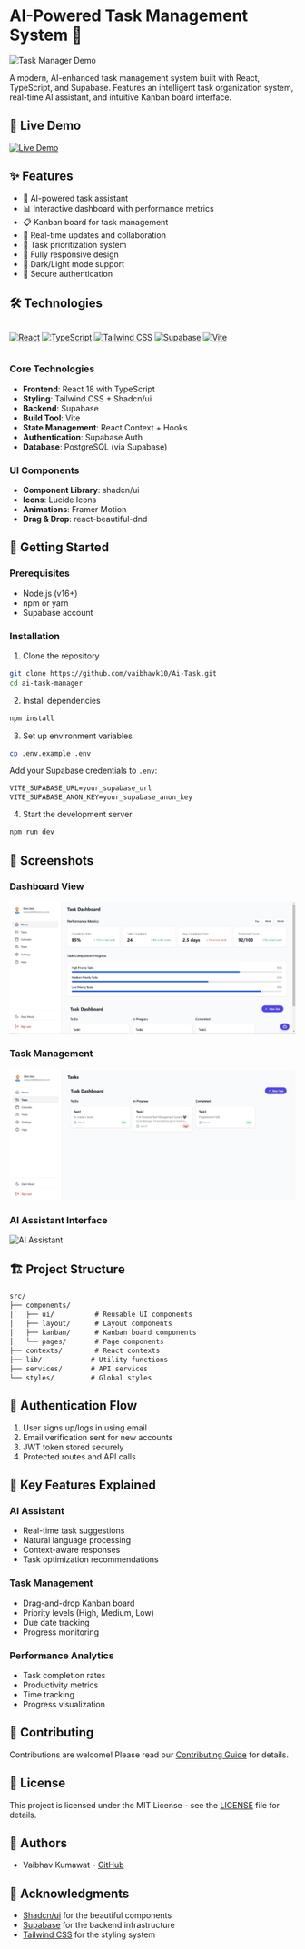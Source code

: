 # AI-Powered Task Management System 🤖

![Task Manager Demo](demo.gif)

A modern, AI-enhanced task management system built with React, TypeScript, and Supabase. Features an intelligent task organization system, real-time AI assistant, and intuitive Kanban board interface.

## 🌟 Live Demo

[![Live Demo](https://img.shields.io/badge/Live-Demo-indigo.svg?style=for-the-badge)](https://your-demo-link.com)

## ✨ Features

- 🤖 AI-powered task assistant
- 📊 Interactive dashboard with performance metrics
- 📋 Kanban board for task management
- 🔄 Real-time updates and collaboration
- 🎯 Task prioritization system
- 📱 Fully responsive design
- 🌙 Dark/Light mode support
- 🔐 Secure authentication

## 🛠️ Technologies

<div style="display: flex; gap: 20px; flex-wrap: wrap;">

[![React](https://img.shields.io/badge/React-20232A?style=for-the-badge&logo=react&logoColor=61DAFB)](https://reactjs.org/)
[![TypeScript](https://img.shields.io/badge/TypeScript-007ACC?style=for-the-badge&logo=typescript&logoColor=white)](https://www.typescriptlang.org/)
[![Tailwind CSS](https://img.shields.io/badge/Tailwind_CSS-38B2AC?style=for-the-badge&logo=tailwind-css&logoColor=white)](https://tailwindcss.com/)
[![Supabase](https://img.shields.io/badge/Supabase-181818?style=for-the-badge&logo=supabase&logoColor=white)](https://supabase.io/)
[![Vite](https://img.shields.io/badge/Vite-646CFF?style=for-the-badge&logo=vite&logoColor=white)](https://vitejs.dev/)

</div>

### Core Technologies
- **Frontend**: React 18 with TypeScript
- **Styling**: Tailwind CSS + Shadcn/ui
- **Backend**: Supabase
- **Build Tool**: Vite
- **State Management**: React Context + Hooks
- **Authentication**: Supabase Auth
- **Database**: PostgreSQL (via Supabase)

### UI Components
- **Component Library**: shadcn/ui
- **Icons**: Lucide Icons
- **Animations**: Framer Motion
- **Drag & Drop**: react-beautiful-dnd

## 🚀 Getting Started

### Prerequisites
- Node.js (v16+)
- npm or yarn
- Supabase account

### Installation

1. Clone the repository
```bash
git clone https://github.com/vaibhavk10/Ai-Task.git
cd ai-task-manager
```

2. Install dependencies
```bash
npm install
```

3. Set up environment variables
```bash
cp .env.example .env
```

Add your Supabase credentials to `.env`:
```env
VITE_SUPABASE_URL=your_supabase_url
VITE_SUPABASE_ANON_KEY=your_supabase_anon_key
```

4. Start the development server
```bash
npm run dev
```

## 📱 Screenshots

### Dashboard View
![Dashboard](src/ss/dashboard.jpg)

### Task Management
![Tasks](src/ss/tasks.jpg)

### AI Assistant Interface
![AI Assistant](src/ss/ai-assistant.jpg)

## 🏗️ Project Structure
```
src/
├── components/
│   ├── ui/          # Reusable UI components
│   ├── layout/      # Layout components
│   ├── kanban/      # Kanban board components
│   └── pages/       # Page components
├── contexts/        # React contexts
├── lib/            # Utility functions
├── services/       # API services
└── styles/         # Global styles
```

## 🔐 Authentication Flow

1. User signs up/logs in using email
2. Email verification sent for new accounts
3. JWT token stored securely
4. Protected routes and API calls

## 🎯 Key Features Explained

### AI Assistant
- Real-time task suggestions
- Natural language processing
- Context-aware responses
- Task optimization recommendations

### Task Management
- Drag-and-drop Kanban board
- Priority levels (High, Medium, Low)
- Due date tracking
- Progress monitoring

### Performance Analytics
- Task completion rates
- Productivity metrics
- Time tracking
- Progress visualization

## 🤝 Contributing

Contributions are welcome! Please read our [Contributing Guide](CONTRIBUTING.md) for details.

## 📄 License

This project is licensed under the MIT License - see the [LICENSE](LICENSE) file for details.

## 👥 Authors

- Vaibhav Kumawat - [GitHub](https://github.com/vaibhavk10/Ai-Task)

## 🙏 Acknowledgments

- [Shadcn/ui](https://ui.shadcn.com/) for the beautiful components
- [Supabase](https://supabase.io/) for the backend infrastructure
- [Tailwind CSS](https://tailwindcss.com/) for the styling system
